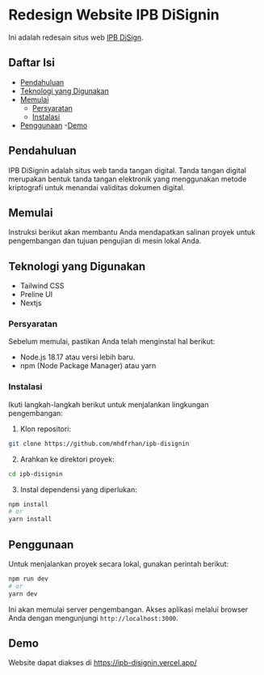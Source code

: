 # Redesign Website IPB DiSignin

Ini adalah redesain situs web <a href="https://digisign.ipb.ac.id/">IPB DiSign</a>.

## Daftar Isi

- [Pendahuluan](#pendahuluan)
- [Teknologi yang Digunakan](#teknologi-yang-digunakan)
- [Memulai](#memulai)
  - [Persyaratan](#persyaratan)
  - [Instalasi](#instalasi)
- [Penggunaan](#penggunaan)
-[Demo](#demo)

## Pendahuluan

IPB DiSignin adalah situs web tanda tangan digital. Tanda tangan digital merupakan bentuk tanda tangan elektronik yang menggunakan metode kriptografi untuk menandai validitas dokumen digital.


## Memulai

Instruksi berikut akan membantu Anda mendapatkan salinan proyek untuk pengembangan dan tujuan pengujian di mesin lokal Anda.

## Teknologi yang Digunakan

- Tailwind CSS 
- Preline UI
- Nextjs

### Persyaratan

Sebelum memulai, pastikan Anda telah menginstal hal berikut:

- Node.js 18.17 atau versi lebih baru.
- npm (Node Package Manager) atau yarn

### Instalasi

Ikuti langkah-langkah berikut untuk menjalankan lingkungan pengembangan:

1. Klon repositori:

```bash
git clone https://github.com/mhdfrhan/ipb-disignin
```

2. Arahkan ke direktori proyek:

```bash
cd ipb-disignin
```

3. Instal dependensi yang diperlukan:

```bash
npm install
# or
yarn install
```

## Penggunaan

Untuk menjalankan proyek secara lokal, gunakan perintah berikut:

```bash
npm run dev
# or
yarn dev
```

Ini akan memulai server pengembangan. Akses aplikasi melalui browser Anda dengan mengunjungi `http://localhost:3000`.


## Demo

Website dapat diakses di <a href="https://ipb-disignin.vercel.app/">https://ipb-disignin.vercel.app/</a>
